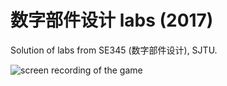 # 数字部件设计 labs (2017)

Solution of labs from SE345 (数字部件设计), SJTU.

![screen recording of the game](screen.gif)
